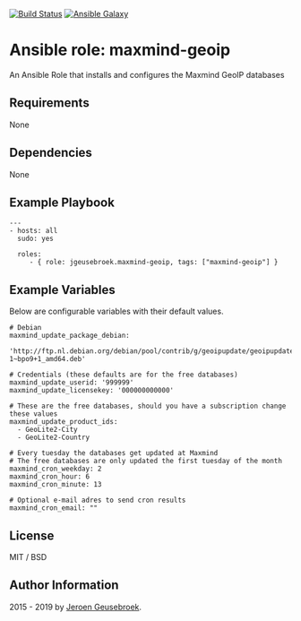 [![Build Status](https://travis-ci.org/jgeusebroek/ansible-role-maxmind-geoip.svg?branch=master)](https://travis-ci.org/jgeusebroek/ansible-role-maxmind-geoip)
[![Ansible Galaxy](https://img.shields.io/badge/ansible--galaxy-maxmind--geoip-blue.svg)](https://galaxy.ansible.com/jgeusebroek/maxmind-geoip)

# Ansible role: maxmind-geoip

An Ansible Role that installs and configures the Maxmind GeoIP databases

## Requirements

None

## Dependencies

None

## Example Playbook

    ---
    - hosts: all
      sudo: yes

      roles:
         - { role: jgeusebroek.maxmind-geoip, tags: ["maxmind-geoip"] }

## Example Variables

Below are configurable variables with their default values.

	# Debian
	maxmind_update_package_debian:
		'http://ftp.nl.debian.org/debian/pool/contrib/g/geoipupdate/geoipupdate_2.5.0-1~bpo9+1_amd64.deb'

	# Credentials (these defaults are for the free databases)
	maxmind_update_userid: '999999'
	maxmind_update_licensekey: '000000000000'

	# These are the free databases, should you have a subscription change these values
	maxmind_update_product_ids:
	  - GeoLite2-City
	  - GeoLite2-Country

	# Every tuesday the databases get updated at Maxmind
	# The free databases are only updated the first tuesday of the month
	maxmind_cron_weekday: 2
	maxmind_cron_hour: 6
	maxmind_cron_minute: 13

	# Optional e-mail adres to send cron results
	maxmind_cron_email: ""

## License

MIT / BSD

## Author Information

2015 - 2019 by [Jeroen Geusebroek](http://jeroengeusebroek.nl/).
